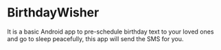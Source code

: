 # BirthdayWisher
It is a basic Android app to pre-schedule birthday text to your loved ones and go to sleep peacefully, this app will send the SMS for you.
